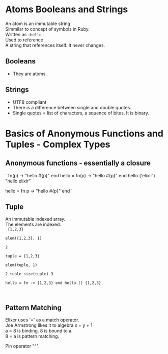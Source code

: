 # Atoms Booleans and Strings

An atom is an immutable string.  
Simmilar to concept of symbols in Ruby.  
Written as `:hello`  
Used to reference  
A string that references itself.  It never changes.

## Booleans
* They are atoms.  

## Strings  
* UTF8 compliant  
* There is a difference between single and double quotes.  
* Single quotes = list of characters, a squence of bites.  It is binary.  

# Basics of Anonymous Functions and Tuples - Complex Types

## Anonymous functions - essentially a closure
`
fn(p) -> "hello #{p}" end
hello = fn(p) -> "hello #{p}" end
hello.('elixir')
"hello elixir"

hello = fn p -> "hello #{p}" end
`

## Tuple
An immutable indexed array.  
The elements are indexed.  
<code>
{1,2,3}  
elem({1,2,3}, 1)  
2  
tuple = {1,2,3}  
elem(tuple, 1)  
2
tuple_size(tuple)
3  
hello = fn -> {1,2,3} end
hello.()
{1,2,3}

</code>

## Pattern Matching  
Elixer uses '=' as a match operator.  
Joe Armstrong likes it to algebra x = y + 1  
a = 8 is binding.  8 is bound to a.  
8 = a is pattern matching.  

Pin operator "^".  
